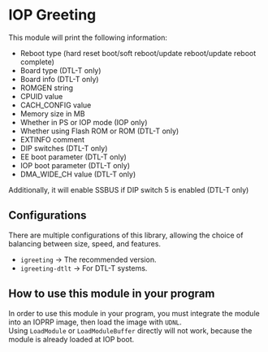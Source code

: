 # IOP Greeting

This module will print the following information:  

* Reboot type (hard reset boot/soft reboot/update reboot/update reboot complete)  
* Board type (DTL-T only)  
* Board info (DTL-T only)  
* ROMGEN string  
* CPUID value
* CACH_CONFIG value  
* Memory size in MB  
* Whether in PS or IOP mode (IOP only)  
* Whether using Flash ROM or ROM (DTL-T only)  
* EXTINFO comment  
* DIP switches (DTL-T only)  
* EE boot parameter (DTL-T only)  
* IOP boot parameter (DTL-T only)  
* DMA_WIDE_CH value (DTL-T only)  

Additionally, it will enable SSBUS if DIP switch 5 is enabled (DTL-T only)

## Configurations

There are multiple configurations of this library, allowing the choice of
balancing between size, speed, and features.

*   `igreeting` -> The recommended version.
*   `igreeting-dtlt` -> For DTL-T systems.

## How to use this module in your program

In order to use this module in your program, you must integrate the module into
an IOPRP image, then load the image with `UDNL`.\
Using `LoadModule` or `LoadModuleBuffer` directly will not work, because the
module is already loaded at IOP boot.

